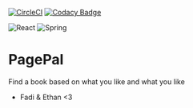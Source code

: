 [![CircleCI](https://dl.circleci.com/status-badge/img/circleci/LdoPeHBKrFZZWY3hH9rvBc/5E1EvJXUJdRXRCG2mbqXkP/tree/main.svg?style=svg)](https://dl.circleci.com/status-badge/redirect/circleci/LdoPeHBKrFZZWY3hH9rvBc/5E1EvJXUJdRXRCG2mbqXkP/tree/main)
[![Codacy Badge](https://app.codacy.com/project/badge/Grade/9c3eacbca0cb4cfaad5227b9e000fba5)](https://app.codacy.com/gh/FadiAbdelqader/PagePal/dashboard?utm_source=gh&utm_medium=referral&utm_content=&utm_campaign=Badge_grade)

![React](https://img.shields.io/badge/react-%2320232a.svg?style=for-the-badge&logo=react&logoColor=%2361DAFB)
![Spring](https://img.shields.io/badge/spring-%236DB33F.svg?style=for-the-badge&logo=spring&logoColor=white)

# PagePal
Find a book based on what you like and what you like
- Fadi & Ethan <3

